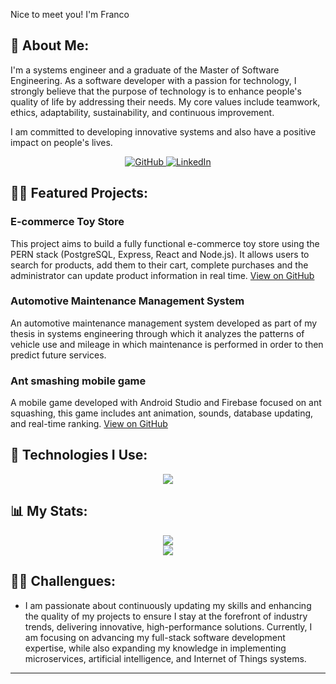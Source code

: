 Nice to meet you! I'm Franco

## 🚀 About Me:

I'm a systems engineer and a graduate of the Master of Software Engineering. As a software developer with a passion for technology, I strongly believe that the purpose of technology is to enhance people's quality of life by addressing their needs. My core values ​​include teamwork, ethics, adaptability, sustainability, and continuous improvement.

I am committed to developing innovative systems and also have a positive impact on people's lives.

<p align="center">
    <a href="https://github.com/francocasa">
        <img alt="GitHub" title="GitHub" src="https://custom-icon-badges.demolab.com/badge/-|GitHub-1F222E?style=for-the-badge&logoColor=C90076&logo=github"/>
    </a>
<a href="https://www.linkedin.com/in/franco-david-casanova-gonzalez-a66247133/" target="_blank">
    <img alt="LinkedIn" title="LinkedIn" src="https://custom-icon-badges.demolab.com/badge/-|LinkedIn-1F222E?style=for-the-badge&logoColor=0077B5&logo=linkedin"/>
</a>

## 🧙‍♀️ Featured Projects:

### E-commerce Toy Store

This project aims to build a fully functional e-commerce toy store using the PERN stack (PostgreSQL, Express, React and Node.js). It allows users to search for products, add them to their cart, complete purchases and the administrator can update product information in real time.
[View on GitHub](https://github.com/francocasa/E-commerce-toy-store)

### Automotive Maintenance Management System

An automotive maintenance management system developed as part of my thesis in systems engineering through which it analyzes the patterns of vehicle use and mileage in which maintenance is performed in order to then predict future services.

### Ant smashing mobile game

A mobile game developed with Android Studio and Firebase focused on ant squashing, this game includes ant animation, sounds, database updating, and real-time ranking.
[View on GitHub](https://github.com/francocasa/juego_hormigas_android)

## 🧰 Technologies I Use:

<p align="center">
    <a href="https://skillicons.dev">
        <img src="https://skillicons.dev/icons?i=react,angular,postgresql,typescript,nodejs,java,express,mysql,sqlserver,bootstrap,html,css,tailwind,git,github,cloudinary,stripe&perline=5" />
    </a>
</p>

## 📊 My Stats:

<div align="center">
    <img src="https://github-readme-stats.vercel.app/api?username=francocasa&show_icons=true&theme=tokyonight" />
</div>

<div align="center">
    <img src="https://github-readme-stats.vercel.app/api/top-langs/?username=francocasa&layout=compact&theme=tokyonight" />
</div>

## 👩‍💻 Challengues:

- I am passionate about continuously updating my skills and enhancing the quality of my projects to ensure I stay at the forefront of industry trends, delivering innovative, high-performance solutions. Currently, I am focusing on advancing my full-stack software development expertise, while also expanding my knowledge in implementing microservices, artificial intelligence, and Internet of Things systems.

---
